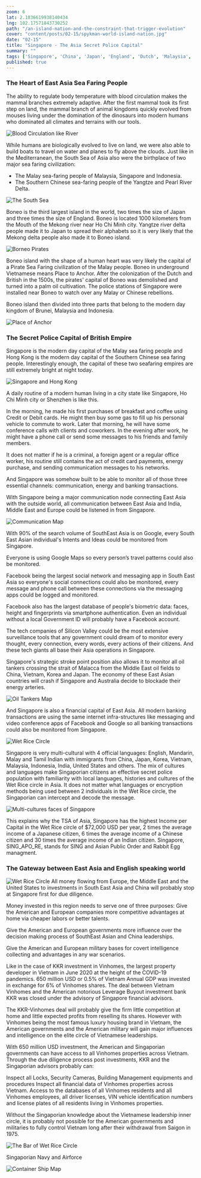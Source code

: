 ```yaml
--- 
zoom: 6
lat: 2.1836619938140434
lng: 102.17571843730252
path: "/an-island-nation-and-the-constraint-that-trigger-evolution"
cover: "content/posts/02-15/spykman-world-island-nation.jpg"
date: "02-15"
title: "Singapore - The Asia Secret Police Capital"
summary: ""
tags: ['Singapore', 'China', 'Japan', 'England', 'Dutch', 'Malaysia', 'Indonesia', 'Brunei', 'Island Nation', 'Stroke Point', 'Spykman World','Nicholas Spykman']  
published: true
---
```

### The Heart of East Asia Sea Faring People

The ability to regulate body temperature with blood circulation makes the mammal branches extremely adaptive. After the first mammal took its first step on land, the mammal branch of animal kingdoms quickly evolved from mouses living under the domination of the dinosaurs into modern humans who dominated all climates and terrains with our tools.

![Blood Circulation like River](/content/posts/02-15/blood_circulation.png)

While humans are biologically evolved to live on land, we were also able to build boats to travel on water and planes to fly above the clouds. Just like in the Mediterranean, the South Sea of Asia also were the birthplace of two major sea faring civilization:

- The Malay sea-faring people of Malaysia, Singapore and Indonesia. 
- The Southern Chinese sea-faring people of the Yangtze and Pearl River Delta. 

![The South Sea](/content/posts/02-15/the_south_sea.png)

Boneo is the third largest island in the world, two times the size of Japan and three times the size of England. Boneo is located 1000 kilometers from the Mouth of the Mekong river near Ho Chi Minh city. Yangtze river delta people made it to Japan to spread their alphabets so it is very likely that the Mekong delta people also made it to Boneo island. 

![Borneo Pirates](/content/posts/02-15/pirate_empires.png)

Boneo island with the shape of a human heart was very likely the capital of a Pirate Sea Faring civilization of the Malay people. 
Boneo in underground Vietnamese means Place to Anchor. After the colonization of the Dutch and British in the 1500s,  the pirates' capital of Boneo was demolished and turned into a palm oil cultivation. The police stations of Singapore were installed near Boneo to watch over any Malay or Chinese rebellions. 

Boneo island then divided into three parts that belong to the modern day kingdom of Brunei, Malaysia and Indonesia. 

![Place of Anchor](/content/posts/02-15/boneo.png)


### The Secret Police Capital of British Empire
Singapore is the modern day capital of the Malay sea faring people and Hong Kong is the modern day capital of the Southern Chinese sea faring people. Interestingly enough, the capital of these two seafaring empires are still extremely bright at night today.

![Singapore and Hong Kong](/content/posts/02-15/payment_gateways.png)

A daily routine of a modern human living in a city state like Singapore, Ho Chi Minh city or Shenzhen is like this. 

In the morning, he made his first purchases of breakfast and coffee using Credit or Debit cards. He might then buy some gas to fill up his personal vehicle to commute to work. Later that morning, he will have some conference calls with clients and coworkers. In the evening after work, he might have a phone call or send some messages to his friends and family members. 

It does not matter if he is a criminal, a foreign agent or a regular office worker, his routine still contains the act of credit card payments, energy purchase, and sending communication messages to his networks. 

And Singapore was somehow built to be able to monitor all of those three essential channels: communication, energy and banking transactions.

With Singapore being a major communication node connecting East Asia with the outside world, all communication between East Asia and India, Middle East and Europe could be listened in from Singapore.

![Communication Map](/content/posts/02-15/communication_map.png)

With 90% of the search volume of SouthEast Asia is on Google, every South East Asian individual's Intents and Ideas could be monitored from Singapore. 

Everyone is using Google Maps so every person’s travel patterns could also be monitored.

Facebook being the largest social network and messaging app in South East Asia so everyone's social connections could also be monitored, every message and phone call between these connections via the messaging apps could be logged and monitored.

Facebook also has the largest database of people's biometric data: faces, height and fingerprints via smartphone authentication. Even an individual without a local Government ID will probably have a Facebook account.

The tech companies of Silicon Valley could be the most extensive surveillance tools that any government could dream of to monitor every thought, every connection, every words, every actions of their citizens. And these tech giants all base their Asia operations in Singapore. 

Singapore's strategic stroke point position also allows it to monitor all oil tankers crossing the strait of Malacca from the Middle East oil fields to China, Vietnam, Korea and Japan. The economy of these East Asian countries will crash if Singapore and Australia decide to blockade their energy arteries. 

![Oil Tankers Map](/content/posts/02-15/oil_tankers_and_others.png)

And Singapore is also a financial capital of East Asia. All modern banking transactions are using the same internet infra-structures like messaging and video conference apps of Facebook and Google so all banking transactions could also be monitored from Singapore. 

![Wet Rice Circle](/content/posts/02-15/Wet_Rice_Circle.png)

Singapore is very multi-cultural with 4 official languages: English, Mandarin, Malay and Tamil Indian with immigrants from China, Japan, Korea, Vietnam, Malaysia, Indonesia, India, United States and others. The mix of cultures and languages make Singaporian citizens an effective secret police population with familiarity with local languages, histories and cultures of the Wet Rice circle in Asia. It does not matter what languages or encryption methods being used between 2 individuals in the Wet Rice circle, the Singaporian can intercept and decode the message. 

![Multi-cultures faces of Singapore](/content/posts/02-15/faces_of_singapore.png)

This explains why the TSA of Asia, Singapore has the highest Income per Capital in the Wet Rice circle of $72,000 USD per year, 2 times the average income of a Japanese citizen, 6 times the average income of a Chinese citizen and 30 times the average income of an Indian citizen. Singapore, SING_APO_RE, stands for SING and Asian Public Order and Rabbit Egg managment.  


### The Gateway between East Asia and English speaking world
![Wet Rice Circle](/content/posts/02-15/highincome_smallhouse_nokid.png)
All money flowing from Europe, the Middle East and the United States to investments in South East Asia and China will probably stop at Singapore first for due diligence. 

Money invested in this region needs to serve one of three purposes:
Give the American and European companies more competitive advantages at home via cheaper labors or better talents. 


Give the American and European governments more influence over the decision making process of SouthEast Asian and China leaderships. 

Give the American and European military bases for covert intelligence collecting and advantages in any war scenarios. 

Like in the case of KKR investment in Vinhomes, the largest property developer in Vietnam in June 2020 at the height of the COVID-19 pandemics. 650 million USD or 0.5% of Vietnam Annual GDP was invested in exchange for 6% of Vinhomes shares. The deal between Vietnam Vinhomes and the American notorious Leverage Buyout investment bank KKR was closed under the advisory of Singapore financial advisors. 

The KKR-Vinhomes deal will probably give the firm little competition at home and little expected profits from reselling its shares. However with Vinhomes being the most famous luxury housing brand in Vietnam, the American governments and the American military will gain major influences and intelligence on the elite circle of Vietnamese leaderships.  

With 650 million USD investment, the American and Singaporian governments can have access to all Vinhomes properties across Vietnam. Through the due diligence process post investments, KKR and the Singaporian advisors probably can:

Inspect all Locks, Security Cameras, Building Management equipments and procedures
Inspect all financial data of Vinhomes properties across Vietnam.
Access to the databases of all Vinhomes residents and all Vinhomes employees, all driver licenses, VIN vehicle identification numbers and license plates of all residents living in Vinhomes properties.  

Without the Singaporian knowledge about the Vietnamese leadership inner circle, it is probably not possible for the American governments and militaries to fully control Vietnam long after their withdrawal from Saigon in 1975. 

![The Bar of Wet Rice Circle](/content/posts/02-15/bar.png)

Singaporian Navy and Airforce

![Container Ship Map](/content/posts/02-15/ships_through_singapore.png)




